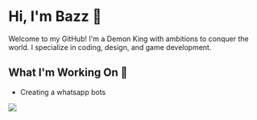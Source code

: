 
# Hi, I'm Bazz 👋

Welcome to my GitHub! I'm a Demon King with ambitions to conquer the world. I specialize in coding, design, and game development.

## What I'm Working On 🚀
- Creating a whatsapp bots


![](https://files.catbox.moe/1gfisa.png)

<!---
DaMunchy/DaMunchy is a ✨ special ✨ repository because its `README.md` (this file) appears on your GitHub profile.
You can click the Preview link to take a look at your changes.
--->
